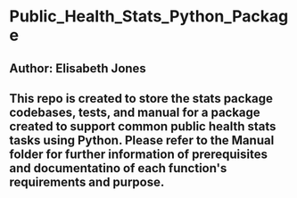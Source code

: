 # Public_Health_Stats_Python_Package

## Author: Elisabeth Jones 

## This repo is created to store the stats package codebases, tests, and manual for a package created to support common public health stats tasks using Python. Please refer to the Manual folder for further information of prerequisites and documentatino of each function's requirements and purpose. 
